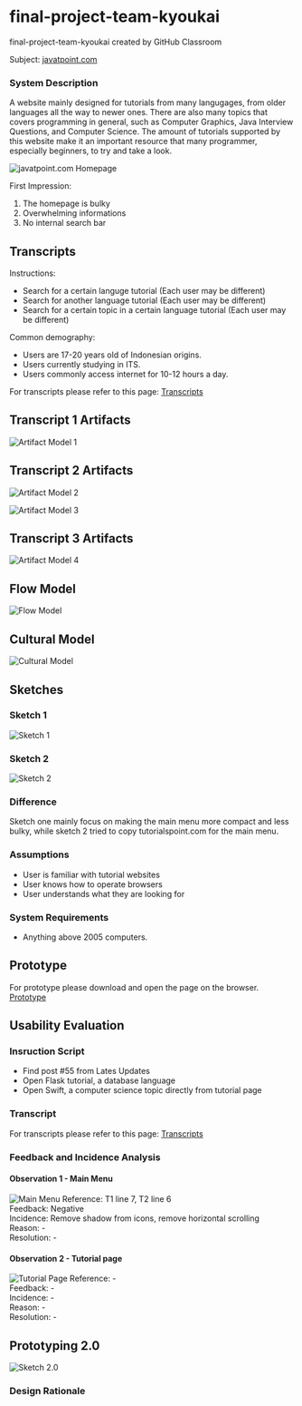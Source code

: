 # final-project-team-kyoukai
final-project-team-kyoukai created by GitHub Classroom

Subject: [javatpoint.com](javatpoint.com)
### System Description
A website mainly designed for tutorials from many langugages, from older languages all the way to newer ones. There are also many topics that covers programming in general, such as Computer Graphics, Java Interview Questions, and Computer Science. The amount of tutorials supported by this website make it an important resource that many programmer, especially beginners, to try and take a look.

![javatpoint.com Homepage](javavtpoint.png)

First Impression:
  1. The homepage is bulky
  2. Overwhelming informations
  3. No internal search bar

## Transcripts
Instructions:
- Search for a certain languge tutorial (Each user may be different)
- Search for another language tutorial (Each user may be different)
- Search for a certain topic in a certain language tutorial (Each user may be different)

Common demography:
- Users are 17-20 years old of Indonesian origins.
- Users currently studying in ITS.
- Users commonly access internet for 10-12 hours a day.

For transcripts please refer to this page: [Transcripts](https://github.com/hci-a-if-its-2019/final-project-team-kyoukai/tree/master/Transcripts)

## Transcript 1 Artifacts
![Artifact Model 1](https://github.com/hci-a-if-its-2019/final-project-team-kyoukai/blob/master/Images/Artifact_Flow_1.png)

## Transcript 2 Artifacts
![Artifact Model 2](https://github.com/hci-a-if-its-2019/final-project-team-kyoukai/blob/master/Models/Transcript%202-Model%201.jpg)

![Artifact Model 3](https://github.com/hci-a-if-its-2019/final-project-team-kyoukai/blob/master/Models/Transcript%202-Model%202.jpg)

## Transcript 3 Artifacts
![Artifact Model 4](https://github.com/hci-a-if-its-2019/final-project-team-kyoukai/blob/master/Models/Transcript%203-Model%201.jpg)

## Flow Model
![Flow Model](https://github.com/hci-a-if-its-2019/final-project-team-kyoukai/blob/master/Models/flow.png)

## Cultural Model
![Cultural Model](Models/cultural.png)

## Sketches
### Sketch 1
![Sketch 1](https://github.com/hci-a-if-its-2019/final-project-team-kyoukai/blob/master/Images/DSC_0004.JPG)

### Sketch 2
![Sketch 2](https://github.com/hci-a-if-its-2019/final-project-team-kyoukai/blob/master/Images/DSC_0002.JPG)

### Difference
Sketch one mainly focus on making the main menu more compact and less bulky, while sketch 2 tried to copy tutorialspoint.com for the main menu.

### Assumptions

- User is familiar with tutorial websites
- User knows how to operate browsers
- User understands what they are looking for

### System Requirements

- Anything above 2005 computers.

## Prototype
For prototype please download and open the page on the browser.
[Prototype](https://github.com/hci-a-if-its-2019/final-project-team-kyoukai/tree/master/Prototype)


## Usability Evaluation

### Insruction Script
- Find post #55 from Lates Updates
- Open Flask tutorial, a database language
- Open Swift, a computer science topic directly from tutorial page

### Transcript
For transcripts please refer to this page: [Transcripts](https://github.com/hci-a-if-its-2019/final-project-team-kyoukai/tree/master/Transcripts)

### Feedback and Incidence Analysis
#### Observation 1 - Main Menu
![Main Menu](https://github.com/hci-a-if-its-2019/final-project-team-kyoukai/blob/master/Images/Main_Menu.png)
Reference: T1 line 7, T2 line 6<br/>
Feedback: Negative<br/>
Incidence: Remove shadow from icons, remove horizontal scrolling<br/>
Reason: -<br/>
Resolution: -<br/>

#### Observation 2 - Tutorial page
![Tutorial Page](https://github.com/hci-a-if-its-2019/final-project-team-kyoukai/blob/master/Images/Tutorial_page.png)
Reference: -<br/>
Feedback: -<br/>
Incidence: -<br/>
Reason: -<br/>
Resolution: -<br/>

## Prototyping 2.0
![Sketch 2.0](https://github.com/hci-a-if-its-2019/final-project-team-kyoukai/blob/master/Images/DSC_0002.JPG)

### Design Rationale

